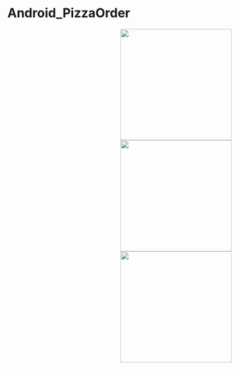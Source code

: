 # Android_PizzaOrder

<img width=250
src="http://postfiles10.naver.net/MjAxNjExMjVfMjcz/MDAxNDgwMDcyNzc2ODY1.uOYCiQzhWIVNUfzd8V-RdZ9NEyz7QANt8R0EZH4C35Yg.MDvmdDnPYoR875EWDcHGqvBlb3knFyiWCvJm8o1gqNAg.PNG.fbwkzl111/Screenshot_1480072724.png?type=w1" align="right">

<img width=250
src="http://postfiles2.naver.net/MjAxNjExMjVfMjgg/MDAxNDgwMDcyNzc3MzA4.j1UojTUkp1AoNEtTb-_PjIn2ouvxG8HGi-mz0b-YpRAg.8BYlFOBXjMrM8t2vmnezLCPNhltwe5SUs-YeIF0_LAog.PNG.fbwkzl111/Screenshot_1480072759.png?type=w1" align="right">

<img width=250
src="http://postfiles15.naver.net/MjAxNjExMjZfMTgz/MDAxNDgwMDg2NTgxMjM1.ihMDFWP48klHU8MVj13OxFKvtWV60wBDJbHUq1pxEhMg.4B1VCiLSiDVkf7FfKPLvkL3-0r0Y11A2F3YbwPHCgdEg.PNG.fbwkzl111/1126.png?type=w1" align="right">
